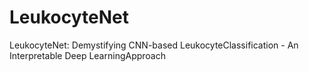 # LeukocyteNet
LeukocyteNet: Demystifying CNN-based LeukocyteClassification - An Interpretable Deep LearningApproach
